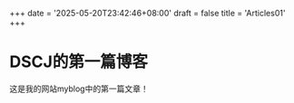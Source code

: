 +++
date = '2025-05-20T23:42:46+08:00'
draft = false
title = 'Articles01'
+++

# DSCJ的第一篇博客
这是我的网站myblog中的第一篇文章！